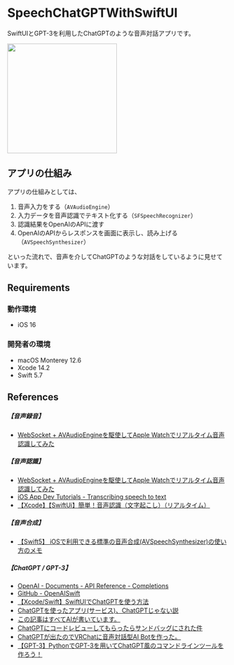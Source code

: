 # SpeechChatGPTWithSwiftUI
SwiftUIとGPT-3を利用したChatGPTのような音声対話アプリです。

<img width="250" src="https://user-images.githubusercontent.com/77086210/218990125-3ddfca76-3f94-4f99-a495-5b8e278ef5d2.gif">

## アプリの仕組み
アプリの仕組みとしては、
1. 音声入力をする（`AVAudioEngine`）
1. 入力データを音声認識でテキスト化する（`SFSpeechRecognizer`）
1. 認識結果をOpenAIのAPIに渡す
1. OpenAIのAPIからレスポンスを画面に表示し、読み上げる（`AVSpeechSynthesizer`）

といった流れで、音声を介してChatGPTのような対話をしているように見せています。

## Requirements
### 動作環境
- iOS 16

### 開発者の環境
- macOS Monterey 12.6
- Xcode 14.2
- Swift 5.7

## References
##### 【音声録音】
- [WebSocket + AVAudioEngineを駆使してApple Watchでリアルタイム音声認識してみた](https://amivoice-tech.hatenablog.com/entry/2021/06/14/123000)
##### 【音声認識】
- [WebSocket + AVAudioEngineを駆使してApple Watchでリアルタイム音声認識してみた](https://amivoice-tech.hatenablog.com/entry/2021/06/14/123000)
- [iOS App Dev Tutorials - Transcribing speech to text](https://developer.apple.com/tutorials/app-dev-training/transcribing-speech-to-text)
- [【Xcode】【SwiftUi】簡単！音声認識（文字起こし）（リアルタイム）](https://note.com/moss_it/n/n7e30658d3a4e)
##### 【音声合成】
- [【Swift5】 iOSで利用できる標準の音声合成(AVSpeechSynthesizer)の使い方のメモ](https://qiita.com/maKunugi/items/dc9da201a663c8773c8c)
##### 【ChatGPT / GPT-3】
- [OpenAI - Documents - API Reference - Completions](https://platform.openai.com/docs/api-reference/completions)
- [GitHub - OpenAISwift](https://github.com/adamrushy/OpenAISwift)
- [【Xcode/Swift】SwiftUIでChatGPTを使う方法](https://ios-docs.dev/swiftui-chatgpt/)
- [ChatGPTを使ったアプリ(サービス)、ChatGPTじゃない説](https://qiita.com/Tyamamoto1007/items/464e142c2d88d314ab6c)
- [この記事はすべてAIが書いています。](https://qiita.com/minorun365/items/a830ba65158c7df688d6)
- [ChatGPTにコードレビューしてもらったらサンドバッグにされた件](https://qiita.com/gon_kojiri/items/87e9562c0d8a0d37341a)
- [ChatGPTが出たのでVRChatに音声対話型AI Botを作った。](https://qiita.com/GesonAnko/items/3789e87ff30a3a08e3dd)
- [【GPT-3】PythonでGPT-3を用いてChatGPT風のコマンドラインツールを作ろう！](https://aiacademy.jp/media/?p=3559)
